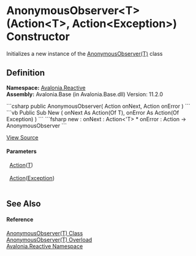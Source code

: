# AnonymousObserver&lt;T&gt;(Action&lt;T&gt;, Action&lt;Exception&gt;) Constructor


Initializes a new instance of the <a href="T_Avalonia_Reactive_AnonymousObserver_1">AnonymousObserver(T)</a> class



## Definition
**Namespace:** <a href="N_Avalonia_Reactive">Avalonia.Reactive</a>  
**Assembly:** Avalonia.Base (in Avalonia.Base.dll) Version: 11.2.0

<Tabs groupId="api-code-preview">
<TabItem value="csharp" label="C#">
```csharp
public AnonymousObserver(
	Action<T> onNext,
	Action<Exception> onError
)
```
</TabItem>
<TabItem value="vb" label="VB">
```vb
Public Sub New ( 
	onNext As Action(Of T),
	onError As Action(Of Exception)
)
```
</TabItem>
<TabItem value="fsharp" label="F#">
```fsharp
new : 
        onNext : Action<'T> * 
        onError : Action<Exception> -> AnonymousObserver
```
</TabItem>
</Tabs>



<a href="https://github.com/AvaloniaUI/Avalonia/tree/master/src/Avalonia.Base/Reactive/AnonymousObserver.cs#L42" title="View the source code">View Source</a>



#### Parameters
<dl><dt>  <a href="https://learn.microsoft.com/dotnet/api/system.action-1" target="_blank" rel="noopener noreferrer">Action</a>(<a href="T_Avalonia_Reactive_AnonymousObserver_1">T</a>)</dt><dd> </dd><dt>  <a href="https://learn.microsoft.com/dotnet/api/system.action-1" target="_blank" rel="noopener noreferrer">Action</a>(<a href="https://learn.microsoft.com/dotnet/api/system.exception" target="_blank" rel="noopener noreferrer">Exception</a>)</dt><dd> </dd></dl>

## See Also


#### Reference
<a href="T_Avalonia_Reactive_AnonymousObserver_1">AnonymousObserver(T) Class</a>  
<a href="Overload_Avalonia_Reactive_AnonymousObserver_1__ctor">AnonymousObserver(T) Overload</a>  
<a href="N_Avalonia_Reactive">Avalonia.Reactive Namespace</a>  

